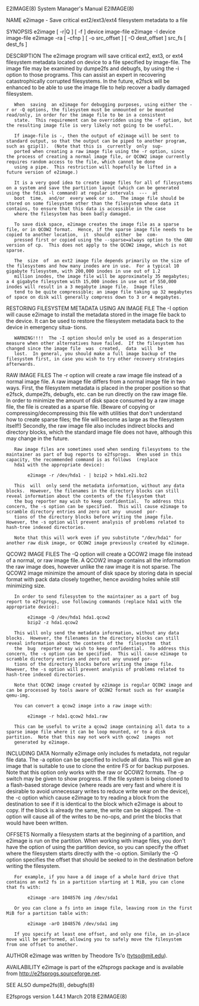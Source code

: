 E2IMAGE(8)                                                                              System Manager's Manual                                                                             E2IMAGE(8)

NAME
       e2image - Save critical ext2/ext3/ext4 filesystem metadata to a file

SYNOPSIS
       e2image [ -r|Q ] [ -f ] device image-file
       e2image -I device image-file
       e2image -ra [ -cfnp ] [ -o src_offset ] [ -O dest_offset ] src_fs [ dest_fs ]

DESCRIPTION
       The e2image program will save critical ext2, ext3, or ext4 filesystem metadata located on device to a file specified by image-file.  The image file may be examined by dumpe2fs and debugfs, by
       using the -i option to those programs.  This can assist an expert in recovering catastrophically corrupted filesystems.  In the future, e2fsck will be enhanced to be able  to  use  the  image
       file to help recover a badly damaged filesystem.

       When  saving  an e2image for debugging purposes, using either the -r or -Q options, the filesystem must be unmounted or be mounted read/only, in order for the image file to be in a consistent
       state.  This requirement can be overridden using the -f option, but the resulting image file is very likely not going to be useful.

       If image-file is -, then the output of e2image will be sent to standard output, so that the output can be piped to another program, such as gzip(1).  (Note that this is  currently  only  sup‐
       ported when creating a raw image file using the -r option, since the process of creating a normal image file, or QCOW2 image currently requires random access to the file, which cannot be done
       using a pipe.  This restriction will hopefully be lifted in a future version of e2image.)

       It is a very good idea to create image files for all of filesystems on a system and save the partition layout (which can be generated using the fdisk -l command) at regular intervals  ---  at
       boot  time,  and/or  every week or so.  The image file should be stored on some filesystem other than the filesystem whose data it contains, to ensure that this data is accessible in the case
       where the filesystem has been badly damaged.

       To save disk space, e2image creates the image file as a sparse file, or in QCOW2 format.  Hence, if the sparse image file needs to be copied to another location,  it  should  either  be  com‐
       pressed first or copied using the --sparse=always option to the GNU version of cp.  This does not apply to the QCOW2 image, which is not sparse.

       The  size  of  an ext2 image file depends primarily on the size of the filesystems and how many inodes are in use.  For a typical 10 gigabyte filesystem, with 200,000 inodes in use out of 1.2
       million inodes, the image file will be approximately 35 megabytes; a 4 gigabyte filesystem with 15,000 inodes in use out of 550,000 inodes will result in a 3 megabyte image file.  Image files
       tend to be quite compressible; an image file taking up 32 megabytes of space on disk will generally compress down to 3 or 4 megabytes.

RESTORING FILESYSTEM METADATA USING AN IMAGE FILE
       The -I option will cause e2image to install the metadata stored in the image file back to the device.  It can be used to restore the filesystem metadata back to the device in emergency situa‐
       tions.

       WARNING!!!!  The -I option should only be used as a desperation measure when other alternatives have failed.  If the filesystem has changed since the image file  was  created,  data  will  be
       lost.  In general, you should make a full image backup of the filesystem first, in case you wish to try other recovery strategies afterwards.

RAW IMAGE FILES
       The  -r  option  will  create a raw image file instead of a normal image file.  A raw image file differs from a normal image file in two ways.  First, the filesystem metadata is placed in the
       proper position so that e2fsck, dumpe2fs, debugfs, etc. can be run directly on the raw image file.  In order to minimize the amount of disk space consumed by a raw image  file,  the  file  is
       created  as  a  sparse  file.   (Beware of copying or compressing/decompressing this file with utilities that don't understand how to create sparse files; the file will become as large as the
       filesystem itself!)  Secondly, the raw image file also includes indirect blocks and directory blocks, which the standard image file does not have, although this may change in the future.

       Raw image files are sometimes used when sending filesystems to the maintainer as part of bug reports to e2fsprogs.  When used in this capacity, the recommended command is as follows  (replace
       hda1 with the appropriate device):

            e2image -r /dev/hda1 - | bzip2 > hda1.e2i.bz2

       This  will  only send the metadata information, without any data blocks.  However, the filenames in the directory blocks can still reveal information about the contents of the filesystem that
       the bug reporter may wish to keep confidential.  To address this concern, the -s option can be specified.  This will cause e2image to scramble directory entries and zero out any  unused  por‐
       tions of the directory blocks before writing the image file.  However, the -s option will prevent analysis of problems related to hash-tree indexed directories.

       Note that this will work even if you substitute "/dev/hda1" for another raw disk image, or QCOW2 image previously created by e2image.

QCOW2 IMAGE FILES
       The  -Q  option  will  create a QCOW2 image file instead of a normal, or raw image file.  A QCOW2 image contains all the information the raw image does, however unlike the raw image it is not
       sparse. The QCOW2 image minimize the amount of disk space by storing data in special format with pack data closely together, hence avoiding holes while still minimizing size.

       In order to send filesystem to the maintainer as a part of bug report to e2fsprogs, use following commands (replace hda1 with the appropriate device):

            e2image -Q /dev/hda1 hda1.qcow2
            bzip2 -z hda1.qcow2

       This will only send the metadata information, without any data blocks.  However, the filenames in the directory blocks can still reveal information about the contents of the  filesystem  that
       the  bug  reporter may wish to keep confidential.  To address this concern, the -s option can be specified.  This will cause e2image to scramble directory entries and zero out any unused por‐
       tions of the directory blocks before writing the image file.  However, the -s option will prevent analysis of problems related to hash-tree indexed directories.

       Note that QCOW2 image created by e2image is regular QCOW2 image and can be processed by tools aware of QCOW2 format such as for example qemu-img.

       You can convert a qcow2 image into a raw image with:

            e2image -r hda1.qcow2 hda1.raw

       This can be useful to write a qcow2 image containing all data to a sparse image file where it can be loop mounted, or to a disk partition.  Note that this may not work with qcow2  images  not
       generated by e2image.

INCLUDING DATA
       Normally e2image only includes fs metadata, not regular file data.  The -a option can be specified to include all data.  This will give an image that is suitable to use to clone the entire FS
       or for backup purposes.  Note that this option only works with the raw or QCOW2 formats.  The -p switch may be given to show progress.  If the file system is being  cloned  to  a  flash-based
       storage  device  (where reads are very fast and where it is desirable to avoid unnecessary writes to reduce write wear on the device), the -c option which cause e2image to try reading a block
       from the destination to see if it is identical to the block which e2image is about to copy.  If the block is already the same, the write can be skipped.  The -n option will cause all  of  the
       writes to be no-ops, and print the blocks that would have been written.

OFFSETS
       Normally  a filesystem starts at the beginning of a partition, and e2image is run on the partition.  When working with image files, you don't have the option of using the partition device, so
       you can specify the offset where the filesystem starts directly with the -o option.  Similarly the -O option specifies the offset that should be seeked to in the  destination  before  writing
       the filesystem.

       For example, if you have a dd image of a whole hard drive that contains an ext2 fs in a partition starting at 1 MiB, you can clone that fs with:

            e2image -aro 1048576 img /dev/sda1

       Or you can clone a fs into an image file, leaving room in the first MiB for a partition table with:

            e2image -arO 1048576 /dev/sda1 img

       If you specify at least one offset, and only one file, an in-place move will be performed, allowing you to safely move the filesystem from one offset to another.

AUTHOR
       e2image was written by Theodore Ts'o (tytso@mit.edu).

AVAILABILITY
       e2image is part of the e2fsprogs package and is available from http://e2fsprogs.sourceforge.net.

SEE ALSO
       dumpe2fs(8), debugfs(8)

E2fsprogs version 1.44.1                                                                      March 2018                                                                                    E2IMAGE(8)
